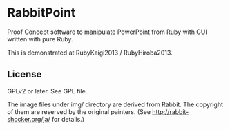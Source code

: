RabbitPoint
===========

Proof Concept software to manipulate PowerPoint from Ruby with GUI written
with pure Ruby.

This is demonstrated at RubyKaigi2013 / RubyHiroba2013.


License
-------

GPLv2 or later.
See GPL file.

The image files under img/ directory are derived from Rabbit.
The copyright of them are reserved by the original painters.
(See http://rabbit-shocker.org/ja/ for details.)

